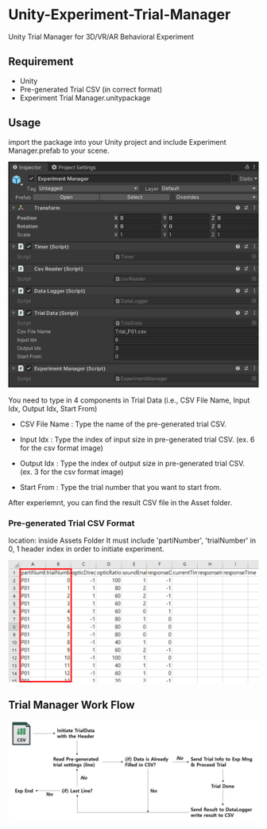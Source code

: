# Unity-Experiment-Trial-Manager

Unity Trial Manager for 3D/VR/AR Behavioral Experiment


## Requirement

- Unity
- Pre-generated Trial CSV (in correct format)
- Experiment Trial Manager.unitypackage

## Usage

import the package into your Unity project and include Experiment Manager.prefab to your scene.

![ex_screenshot](https://github.com/jinwook31/Unity-Experiment-Trial-Manager/blob/main/Images/prefab.JPG)

You need to type in 4 components in Trial Data (i.e., CSV File Name, Input Idx, Output Idx, Start From)

- CSV File Name : Type the name of the pre-generated trial CSV.

- Input Idx : Type the index of input size in pre-generated trial CSV. (ex. 6 for the csv format image)

- Output Idx : Type the index of output size in pre-generated trial CSV. (ex. 3 for the csv format image)

- Start From : Type the trial number that you want to start from.


After experiemnt, you can find the result CSV file in the Asset folder.



### Pre-generated Trial CSV Format

location: inside Assets Folder
It must include 'partiNumber', 'trialNumber' in 0, 1 header index in order to initiate experiment.

![ex_screenshot](https://github.com/jinwook31/Unity-Experiment-Trial-Manager/blob/main/Images/csv%20format.png)



## Trial Manager Work Flow

![ex_screenshot](https://github.com/jinwook31/Unity-Experiment-Trial-Manager/blob/main/Images/Trial%20Mng%20Flow.JPG)

